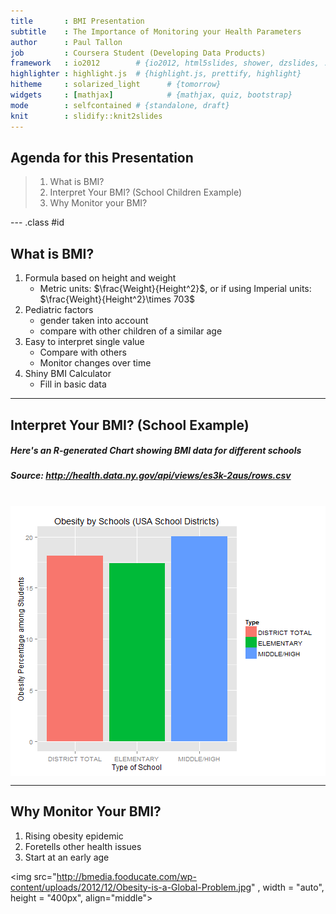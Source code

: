 ```yaml
---
title       : BMI Presentation
subtitle    : The Importance of Monitoring your Health Parameters
author      : Paul Tallon
job         : Coursera Student (Developing Data Products)
framework   : io2012        # {io2012, html5slides, shower, dzslides, ...}
highlighter : highlight.js  # {highlight.js, prettify, highlight}
hitheme     : solarized_light      # {tomorrow}
widgets     : [mathjax]            # {mathjax, quiz, bootstrap}
mode        : selfcontained # {standalone, draft}
knit        : slidify::knit2slides
--- 
```


## Agenda for this Presentation
> 1. What is BMI?
> 2. Interpret Your BMI? (School Children Example)
> 3. Why Monitor your BMI?

--- .class #id

## What is BMI?
<OL>
<LI>Formula based on height and weight
<UL>
<LI>Metric units: $\frac{Weight}{Height^2}$, or if using Imperial units: $\frac{Weight}{Height^2}\times 703$
</UL>
<LI>Pediatric factors
<UL>
<LI>gender taken into account
<LI>compare with other children of a similar age
</UL>
<LI>Easy to interpret single value
<UL>
<LI>Compare with others
<LI>Monitor changes over time
</UL>
<LI>Shiny BMI Calculator
<UL>
<LI>Fill in basic data
</UL>
</OL>

---

## Interpret Your BMI? (School Example)
##### Here's an R-generated Chart showing BMI data for different schools
##### Source: http://health.data.ny.gov/api/views/es3k-2aus/rows.csv
<BR>
<img src="assets/fig/unnamed-chunk-1-1.png" title="plot of chunk unnamed-chunk-1" alt="plot of chunk unnamed-chunk-1" style="display: block; margin: auto;" />

---

## Why Monitor Your BMI?
1. Rising obesity epidemic
2. Foretells other health issues
3. Start at an early age

<img src="http://bmedia.fooducate.com/wp-content/uploads/2012/12/Obesity-is-a-Global-Problem.jpg" , width = "auto", height = "400px", align="middle">
